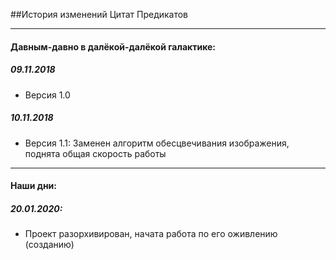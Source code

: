 ##История изменений Цитат Предикатов  

***
#### **Давным-давно в далёкой-далёкой галактике:**
##### 09.11.2018  
- Версия 1.0
##### 10.11.2018  
- Версия 1.1: Заменен алгоритм обесцвечивания изображения, поднята общая скорость работы  
***

#### **Наши дни:**  
##### 20.01.2020:  
- Проект разорхивирован, начата работа по его оживлению (созданию)


    